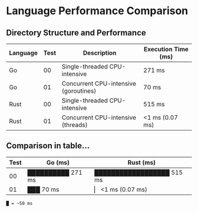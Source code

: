 # Language Performance Comparison

## Directory Structure and Performance

| Language | Test | Description                            | Execution Time (ms) |
|----------|------|----------------------------------------|---------------------|
| Go       | 00   | Single-threaded CPU-intensive          | 271 ms             |
| Go       | 01   | Concurrent CPU-intensive (goroutines)  | 70 ms              |
| Rust     | 00   | Single-threaded CPU-intensive          | 515 ms             |
| Rust     | 01   | Concurrent CPU-intensive (threads)     | <1 ms (0.07 ms)    |

## Comparison in table...

| Test | Go (ms)                | Rust (ms)                   |
|------|------------------------|-----------------------------|
| 00   | ██████████ 271 ms      | ██████████████████ 515 ms   |
| 01   | ███ 70 ms              | ▏ <1 ms (0.07 ms)           |

```
█ = ~50 ms
```


